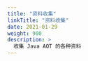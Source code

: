 ```yaml
---
title: "资料收集"
linkTitle: "资料收集"
date: 2021-01-29
weight: 900
description: >
  收集 Java AOT 的各种资料
---
```




